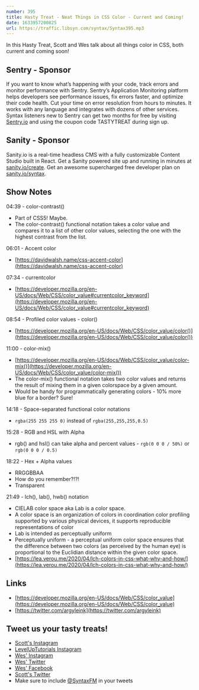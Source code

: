```yaml
---
number: 395
title: Hasty Treat - Neat Things in CSS Color - Current and Coming!
date: 1633957200825
url: https://traffic.libsyn.com/syntax/Syntax395.mp3
---
```


In this Hasty Treat, Scott and Wes talk about all things color in CSS, both current and coming soon!

## Sentry - Sponsor
If you want to know what’s happening with your code, track errors and monitor performance with Sentry. Sentry’s Application Monitoring platform helps developers see performance issues, fix errors faster, and optimize their code health. Cut your time on error resolution from hours to minutes. It works with any language and integrates with dozens of other services. Syntax listeners new to Sentry can get two months for  free by visiting [Sentry.io](https://sentry.io) and using the coupon code TASTYTREAT during sign up.

## Sanity - Sponsor
Sanity.io is a real-time headless CMS with a fully customizable Content Studio built in React. Get a Sanity powered site up and running in minutes at [sanity.io/create](https://www.sanity.io/create). Get an awesome supercharged free developer plan on [sanity.io/syntax](https://www.sanity.io/syntax).

## Show Notes
04:39 - color-contrast()
* Part of CSS5! Maybe.
* The color-contrast() functional notation takes a color value and compares it to a list of other color values, selecting the one with the highest contrast from the list.

06:01 - Accent color
* [https://davidwalsh.name/css-accent-color](https://davidwalsh.name/css-accent-color)

07:34 - currentcolor
* [https://developer.mozilla.org/en-US/docs/Web/CSS/color_value#currentcolor_keyword](https://developer.mozilla.org/en-US/docs/Web/CSS/color_value#currentcolor_keyword)

08:54 - Profiled color values - color()
* [https://developer.mozilla.org/en-US/docs/Web/CSS/color_value/color()](https://developer.mozilla.org/en-US/docs/Web/CSS/color_value/color())

11:00 - color-mix()
* [https://developer.mozilla.org/en-US/docs/Web/CSS/color_value/color-mix()](https://developer.mozilla.org/en-US/docs/Web/CSS/color_value/color-mix())
* The color-mix() functional notation takes two color values and returns the result of mixing them in a given colorspace by a given amount. 
* Would be handy for programmatically generating colors - 10% more blue for a border? Sure!

14:18 - Space-separated functional color notations
* `rgba(255 255 255 0)` instead of `rgba(255,255,255,0.5)`

15:28 - RGB and HSL with Alpha
* rgb() and hsl() can take alpha and percent values - `rgb(0 0 0 / 50%)` or `rgb(0 0 0 / 0.5)`

18:22 - Hex + Alpha values
* RRGGBBAA
* How do you remember?!?!
* Transparent

21:49 - lch(), lab(), hwb() notation
* CIELAB color space aka Lab is a color space.
* A color space is an organization of colors in coordination color profiling supported by various physical devices, it supports reproducible representations of color
* Lab is intended as perceptually uniform
* Perceptually uniform - a perceptual uniform color space ensures that the difference between two colors (as perceived by the human eye) is proportional to the Euclidian distance within the given color space.
* [https://lea.verou.me/2020/04/lch-colors-in-css-what-why-and-how/](https://lea.verou.me/2020/04/lch-colors-in-css-what-why-and-how/)

## Links
* [https://developer.mozilla.org/en-US/docs/Web/CSS/color_value](https://developer.mozilla.org/en-US/docs/Web/CSS/color_value) 
* [https://twitter.com/argyleink](https://twitter.com/argyleink)

## Tweet us your tasty treats!
* [Scott's Instagram](https://www.instagram.com/stolinski/)
* [LevelUpTutorials Instagram](https://www.instagram.com/LevelUpTutorials/)
* [Wes' Instagram](https://www.instagram.com/wesbos/)
* [Wes' Twitter](https://twitter.com/wesbos)
* [Wes' Facebook](https://www.facebook.com/wesbos.developer)
* [Scott's Twitter](https://twitter.com/stolinski)
* Make sure to include [@SyntaxFM](https://twitter.com/SyntaxFM) in your tweets